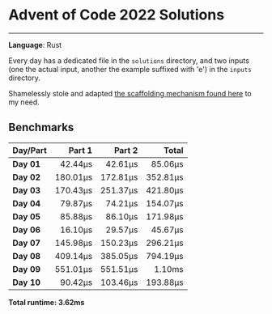# Advent of Code 2022 Solutions
---
**Language**: Rust

Every day has a dedicated file in the `solutions` directory, and two inputs (one the actual input, another the example suffixed with 'e') in the `inputs` directory.

Shamelessly stole and adapted [the scaffolding mechanism found here](https://github.com/fspoettel/advent-of-code-rust) to my need.

## Benchmarks

| Day/Part | Part 1 | Part 2 | Total |
|:---------|-------:|-------:|------:|
| **Day 01** | 42.44μs | 42.61μs | 85.06μs |
| **Day 02** | 180.01μs | 172.81μs | 352.81μs |
| **Day 03** | 170.43μs | 251.37μs | 421.80μs |
| **Day 04** | 79.87μs | 74.21μs | 154.07μs |
| **Day 05** | 85.88μs | 86.10μs | 171.98μs |
| **Day 06** | 16.10μs | 29.57μs | 45.67μs |
| **Day 07** | 145.98μs | 150.23μs | 296.21μs |
| **Day 08** | 409.14μs | 385.05μs | 794.19μs |
| **Day 09** | 551.01μs | 551.51μs | 1.10ms |
| **Day 10** | 90.42μs | 103.46μs | 193.88μs |


**Total runtime: 3.62ms**

